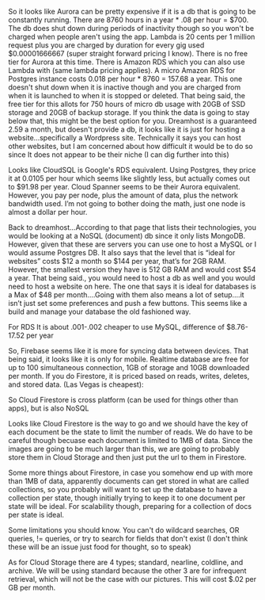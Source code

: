 So it looks like Aurora can be pretty expensive if it is a db that is going to be constantly running. There are 8760 hours in a year * .08 per hour = $700. The db does shut down during periods of inactivity though so you won't be charged when people aren't using the app. Lambda is 20 cents per 1 million request plus you are charged by duration for every gig used $0.00001666667 (super straight forward pricing I know). There is no free tier for Aurora at this time.
There is Amazon RDS which you can also use Lambda with (same lambda pricing applies). A micro Amazon RDS for Postgres instance costs 0.018 per hour * 8760 = 157.68 a year. This one doesn't shut down when it is inactive though and you are charged from when it is launched to when it is stopped or deleted. That being said, the free tier for this allots for 750 hours of micro db usage with 20GB of SSD storage and 20GB of backup storage. If you think the data is going to stay below that, this might be the best option for you.
Dreamhost is a guaranteed 2.59 a month, but doesn't provide a db, it looks like it is just for hosting a website...specifically a Wordpress site. Technically it says you can host other websites, but I am concerned about how difficult it would be to do so since It does not appear to be their niche (I can dig further into this)

Looks like CloudSQL is Google's RDS equivalent. Using Postgres, they price it at 0.0105 per hour which seems like slightly less, but actually comes out to $91.98 per year.
Cloud Spanner seems to be their Aurora equivalent. However, you pay per node, plus the amount of data, plus the network bandwidth used. I’m not going to bother doing the math, just one node is almost a dollar per hour. 

Back to dreamhost…According to that page that lists their technologies, you would be looking at a NoSQL (document) db since it only lists MongoDB. However, given that these are servers you can use one to host a MySQL or I would assume Postgres DB. It also says that the level that is “ideal for websites” costs $12 a month so $144 per year, that’s for 2GB RAM. However, the smallest version they have is 512 GB RAM and would cost $54 a year. That being said., you would need to host a db as well and you would need to host a website on here. The one that says it is ideal for databases is a Max of $48 per month….Going with them also means a lot of setup….it isn’t just set some preferences and push a few buttons. This seems like a build and manage your database the old fashioned way.

For RDS It is about .001-.002 cheaper to use MySQL, difference of $8.76-17.52 per year

So, Firebase seems like it is more for syncing data between devices. That being said, it looks like it is only for mobile. Realtime database are free for up to 100 simultaneous connection, 1GB of storage and 10GB downloaded per month. If you do Firestore, it is priced based on reads, writes, deletes, and stored data. (Las Vegas is cheapest):

So Cloud Firestore is cross platform (can be used for things other than apps), but is also NoSQL

Looks like Cloud Firestore is the way to go and we should have the key of each document be the state to limit the number of reads. We do have to be careful though becuase each document is limited to 1MB of data. Since the images are going to be much larger than this, we are going to probably store them in Cloud Storage and then just put the url to them in Firestore.

Some more things about Firestore, in case you somehow end up with more than 1MB of data, apparently documents can get stored in what are called collections, so you probably will want to set up the database to have a collection per state, though initially trying to keep it to one document per state will be ideal. For scalability though, preparing for a collection of docs per state is ideal.

Some limitations you should know. You can't do wildcard searches, OR queries, != queries, or try to search for fields that don't exist (I don't think these will be an issue just food for thought, so to speak)

As for Cloud Storage there are 4 types; standard, nearline, coldline, and archive. We will be using standard because the other 3 are for infrequent retrieval, which will not be the case with our pictures. This will cost $.02 per GB per month.
